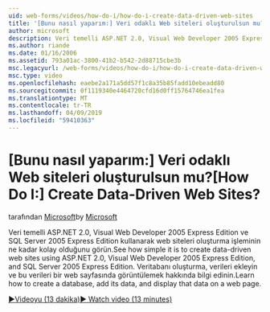 ```yaml
---
uid: web-forms/videos/how-do-i/how-do-i-create-data-driven-web-sites
title: '[Bunu nasıl yaparım:] Veri odaklı Web siteleri oluşturulsun mu? | Microsoft Docs'
author: microsoft
description: Veri temelli ASP.NET 2.0, Visual Web Developer 2005 Express Edition ve SQL Server 2005 Express Edition kullanarak web siteleri oluşturma işleminin ne kadar kolay olduğunu görün. Bilgi edinin...
ms.author: riande
ms.date: 01/16/2006
ms.assetid: 793a01ac-3800-41b2-b542-2d88715cbe3b
msc.legacyurl: /web-forms/videos/how-do-i/how-do-i-create-data-driven-web-sites
msc.type: video
ms.openlocfilehash: eaebe2a171a5dd57f1c8a35b85fadd10ebeadd80
ms.sourcegitcommit: 0f1119340e4464720cfd16d0ff15764746ea1fea
ms.translationtype: MT
ms.contentlocale: tr-TR
ms.lasthandoff: 04/09/2019
ms.locfileid: "59410363"
---
```

# <a name="how-do-i-create-data-driven-web-sites"></a><span data-ttu-id="a7382-105">[Bunu nasıl yaparım:] Veri odaklı Web siteleri oluşturulsun mu?</span><span class="sxs-lookup"><span data-stu-id="a7382-105">[How Do I:] Create Data-Driven Web Sites?</span></span>

<span data-ttu-id="a7382-106">tarafından [Microsoft](https://github.com/microsoft)</span><span class="sxs-lookup"><span data-stu-id="a7382-106">by [Microsoft](https://github.com/microsoft)</span></span>

<span data-ttu-id="a7382-107">Veri temelli ASP.NET 2.0, Visual Web Developer 2005 Express Edition ve SQL Server 2005 Express Edition kullanarak web siteleri oluşturma işleminin ne kadar kolay olduğunu görün.</span><span class="sxs-lookup"><span data-stu-id="a7382-107">See how simple it is to create data-driven web sites using ASP.NET 2.0, Visual Web Developer 2005 Express Edition, and SQL Server 2005 Express Edition.</span></span> <span data-ttu-id="a7382-108">Veritabanı oluşturma, verileri ekleyin ve bu verileri bir web sayfasında görüntülemek hakkında bilgi edinin.</span><span class="sxs-lookup"><span data-stu-id="a7382-108">Learn how to create a database, add its data, and display that data on a web page.</span></span>

[<span data-ttu-id="a7382-109">&#9654;Videoyu (13 dakika)</span><span class="sxs-lookup"><span data-stu-id="a7382-109">&#9654; Watch video (13 minutes)</span></span>](https://channel9.msdn.com/Blogs/ASP-NET-Site-Videos/how-do-i-create-data-driven-web-sites)
